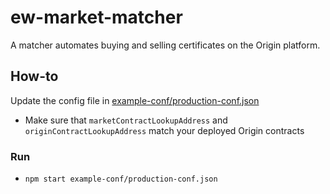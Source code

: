 # ew-market-matcher

A matcher automates buying and selling certificates on the Origin platform.

## How-to

Update the config file in [example-conf/production-conf.json](example-conf/production-conf.json)
- Make sure that `marketContractLookupAddress` and `originContractLookupAddress` match your deployed Origin contracts

### Run
- `npm start example-conf/production-conf.json`
